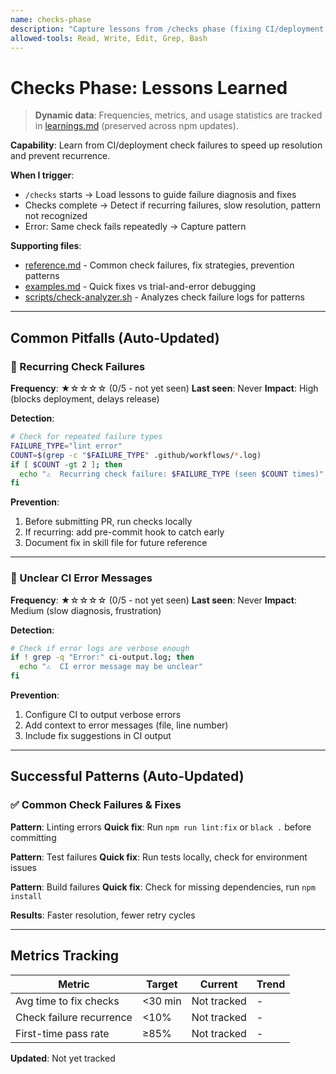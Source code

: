 ```yaml
---
name: checks-phase
description: "Capture lessons from /checks phase (fixing CI/deployment blockers after PR creation). Auto-triggers when: CI failures, deployment check failures, test failures block merge. Updates when: recurring check failures, unclear error messages, insufficient fix documentation."
allowed-tools: Read, Write, Edit, Grep, Bash
---
```


# Checks Phase: Lessons Learned

> **Dynamic data**: Frequencies, metrics, and usage statistics are tracked in [learnings.md](learnings.md) (preserved across npm updates).

**Capability**: Learn from CI/deployment check failures to speed up resolution and prevent recurrence.

**When I trigger**:
- `/checks` starts → Load lessons to guide failure diagnosis and fixes
- Checks complete → Detect if recurring failures, slow resolution, pattern not recognized
- Error: Same check fails repeatedly → Capture pattern

**Supporting files**:
- [reference.md](reference.md) - Common check failures, fix strategies, prevention patterns
- [examples.md](examples.md) - Quick fixes vs trial-and-error debugging
- [scripts/check-analyzer.sh](scripts/check-analyzer.sh) - Analyzes check failure logs for patterns

---

## Common Pitfalls (Auto-Updated)

### 🚫 Recurring Check Failures

**Frequency**: ★☆☆☆☆ (0/5 - not yet seen)
**Last seen**: Never
**Impact**: High (blocks deployment, delays release)

**Detection**:
```bash
# Check for repeated failure types
FAILURE_TYPE="lint error"
COUNT=$(grep -c "$FAILURE_TYPE" .github/workflows/*.log)
if [ $COUNT -gt 2 ]; then
  echo "⚠️  Recurring check failure: $FAILURE_TYPE (seen $COUNT times)"
fi
```

**Prevention**:
1. Before submitting PR, run checks locally
2. If recurring: add pre-commit hook to catch early
3. Document fix in skill file for future reference

---

### 🚫 Unclear CI Error Messages

**Frequency**: ★☆☆☆☆ (0/5 - not yet seen)
**Last seen**: Never
**Impact**: Medium (slow diagnosis, frustration)

**Detection**:
```bash
# Check if error logs are verbose enough
if ! grep -q "Error:" ci-output.log; then
  echo "⚠️  CI error message may be unclear"
fi
```

**Prevention**:
1. Configure CI to output verbose errors
2. Add context to error messages (file, line number)
3. Include fix suggestions in CI output

---

## Successful Patterns (Auto-Updated)

### ✅ Common Check Failures & Fixes

**Pattern**: Linting errors
**Quick fix**: Run `npm run lint:fix` or `black .` before committing

**Pattern**: Test failures
**Quick fix**: Run tests locally, check for environment issues

**Pattern**: Build failures
**Quick fix**: Check for missing dependencies, run `npm install`

**Results**: Faster resolution, fewer retry cycles

---

## Metrics Tracking

| Metric | Target | Current | Trend |
|--------|--------|---------|-------|
| Avg time to fix checks | <30 min | Not tracked | - |
| Check failure recurrence | <10% | Not tracked | - |
| First-time pass rate | ≥85% | Not tracked | - |

**Updated**: Not yet tracked
